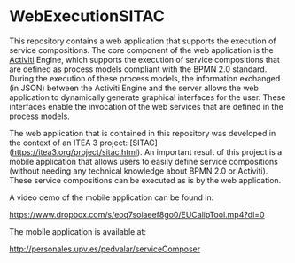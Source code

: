 # WebExecutionSITAC

This repository contains a web application that supports the execution of service compositions. The core component of
the web application is the [Activiti](http://activiti.org/) Engine, which supports the execution of service compositions
that are defined as process models compliant with the BPMN 2.0 standard. During the execution of these process models,
the information exchanged (in JSON) between the Activiti Engine and the server allows the web application to dynamically
generate graphical interfaces for the user. These interfaces enable the invocation of the web services that are defined
in the process models.

The web application that is contained in this repository was developed in the context of an ITEA 3 project: [SITAC] (https://itea3.org/project/sitac.html). An important result of this project is a mobile application that allows users
to easily define service compositions (without needing any technical knowledge about BPMN 2.0 or Activiti). These service
compositions can be executed as is by the web application.

A video demo of the mobile application can be found in:

https://www.dropbox.com/s/eoq7soiaeef8go0/EUCalipTool.mp4?dl=0

The mobile application is available at:

http://personales.upv.es/pedvalar/serviceComposer
